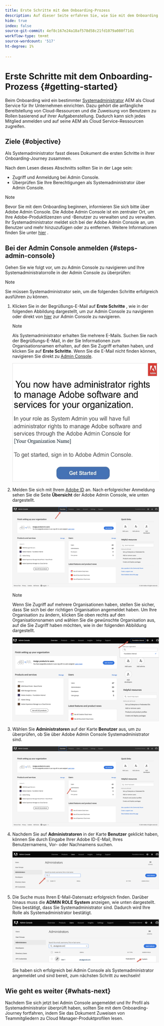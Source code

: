 ```yaml
---
title: Erste Schritte mit dem Onboarding-Prozess
description: Auf dieser Seite erfahren Sie, wie Sie mit dem Onboarding von Journey beginnen.
hide: true
index: false
source-git-commit: 4ef8c167e24a18af578d58c21fd1079a080f71d1
workflow-type: tm+mt
source-wordcount: '517'
ht-degree: 1%

---
```


# Erste Schritte mit dem Onboarding-Prozess {#getting-started}

Beim Onboarding wird ein bestimmter [Systemadministrator](https://experienceleague.adobe.com/docs/experience-manager-cloud-service/onboarding/onboarding-concepts/system-administrator.html?lang=en) AEM als Cloud Service für Ihr Unternehmen einrichten. Dazu gehört die anfängliche Bereitstellung von Cloud-Ressourcen und die Zuweisung von Benutzern zu Rollen basierend auf ihrer Aufgabenstellung. Dadurch kann sich jedes Mitglied anmelden und auf seine AEM als Cloud Service-Ressourcen zugreifen.

## Ziele {#objective}

Als Systemadministrator fasst dieses Dokument die ersten Schritte in Ihrer Onboarding-Journey zusammen.

Nach dem Lesen dieses Abschnitts sollten Sie in der Lage sein:

* Zugriff und Anmeldung bei Admin Console.
* Überprüfen Sie Ihre Berechtigungen als Systemadministrator über Admin Console.

>[!NOTE]
>Bevor Sie mit dem Onboarding beginnen, informieren Sie sich bitte über Adobe Admin Console. Die Adobe Admin Console ist ein zentraler Ort, um Ihre Adobe-Produktlizenzen und -Benutzer zu verwalten und zu verwalten. Ihr Systemadministrator meldet sich bei der Adobe Admin Console an, um Benutzer und mehr hinzuzufügen oder zu entfernen. Weitere Informationen finden Sie unter [hier](https://experienceleague.adobe.com/docs/experience-manager-cloud-service/onboarding/onboarding-concepts/admin-console.html?lang=en) .


## Bei der Admin Console anmelden {#steps-admin-console}

Gehen Sie wie folgt vor, um zu Admin Console zu navigieren und Ihre Systemadministratorrolle in der Admin Console zu überprüfen:

>[!NOTE]
>Sie müssen Systemadministrator sein, um die folgenden Schritte erfolgreich ausführen zu können.

1. Klicken Sie in der Begrüßungs-E-Mail auf **Erste Schritte** , wie in der folgenden Abbildung dargestellt, um zur Admin Console zu navigieren oder direkt von [hier](https://adminconsole.adobe.com) zur Admin Console zu navigieren.

   >[!NOTE]
   >Als Systemadministrator erhalten Sie mehrere E-Mails. Suchen Sie nach der Begrüßungs-E-Mail, in der Sie Informationen zum Organisationsnamen erhalten, auf den Sie Zugriff erhalten haben, und klicken Sie auf **Erste Schritte**. Wenn Sie die E-Mail nicht finden können, navigieren Sie direkt zu [Admin Console](https://adminconsole.adobe.com/).

   ![](/help/onboarding/onboarding-journey/assets/sys-admin-getstarted.png)

1. Melden Sie sich mit Ihrem [Adobe ID](https://experienceleague.adobe.com/docs/experience-manager-cloud-service/onboarding/onboarding-concepts/adobe-id.html?lang=en) an. Nach erfolgreicher Anmeldung sehen Sie die Seite **Übersicht** der Adobe Admin Console, wie unten dargestellt.

   ![](/help/onboarding/onboarding-journey/assets/get-started1.png)

   >[!NOTE]
   >Wenn Sie Zugriff auf mehrere Organisationen haben, stellen Sie sicher, dass Sie sich bei der richtigen Organisation angemeldet haben. Um Ihre Organisation zu ändern, klicken Sie oben rechts auf den Organisationsnamen und wählen Sie die gewünschte Organisation aus, auf die Sie Zugriff haben möchten, wie in der folgenden Abbildung dargestellt.

   ![](/help/onboarding/onboarding-journey/assets/admin-console-orgswitch.png)

1. Wählen Sie **Administratoren** auf der Karte **Benutzer** aus, um zu überprüfen, ob Sie über Adobe Admin Console Systemadministrator sind.

   ![](/help/onboarding/onboarding-journey/assets/get-started2.png)

1. Nachdem Sie auf **Administratoren** in der Karte **Benutzer** geklickt haben, können Sie durch Eingabe Ihrer Adobe ID-E-Mail, Ihres Benutzernamens, Vor- oder Nachnamens suchen.

   ![](/help/onboarding/onboarding-journey/assets/get-started3.png)

1. Die Suche muss Ihren E-Mail-Datensatz erfolgreich finden. Darüber hinaus muss die **ADMIN ROLE** **System** anzeigen, wie unten dargestellt. Dies bestätigt, dass Sie Systemadministrator sind. Dadurch wird Ihre Rolle als Systemadministrator bestätigt.

   ![](/help/onboarding/onboarding-journey/assets/get-started4.png)

   Sie haben sich erfolgreich bei Admin Console als Systemadministrator angemeldet und sind bereit, zum nächsten Schritt zu wechseln!

## Wie geht es weiter {#whats-next}

Nachdem Sie sich jetzt bei Admin Console angemeldet und Ihr Profil als Systemadministrator überprüft haben, sollten Sie mit dem Onboarding-Journey fortfahren, indem Sie das Dokument Zuweisen von Teammitgliedern zu Cloud Manager-Produktprofilen lesen.

